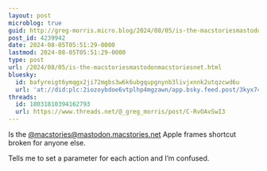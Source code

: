 ```yaml
---
layout: post
microblog: true
guid: http://greg-morris.micro.blog/2024/08/05/is-the-macstoriesmastodonmacstoriesnet.html
post_id: 4239942
date: 2024-08-05T05:51:29-0000
lastmod: 2024-08-05T05:51:29-0000
type: post
url: /2024/08/05/is-the-macstoriesmastodonmacstoriesnet.html
bluesky:
  id: bafyreigt6ymqgx2ji72mgbs3w6k6ubgqupgnynb3livjxnnk2utqzcwd6u
  url: 'at://did:plc:2iozoybdoe6vtplhp4mgzawn/app.bsky.feed.post/3kyx74lsgpr22'
threads:
  id: 18031810394162793
  url: https://www.threads.net/@_greg_morris/post/C-RvOAvSwI3
---
```

Is the [@macstories@mastodon.macstories.net](https://micro.blog/macstories@mastodon.macstories.net) Apple frames shortcut broken for anyone else. 

Tells me to set a parameter for each action and I’m confused. 
